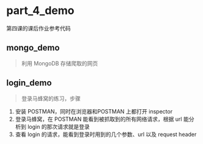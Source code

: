 # part_4_demo
第四课的课后作业参考代码

## mongo_demo
> 利用 MongoDB 存储爬取的网页

## login_demo
> 登录马蜂窝的练习，步骤
1. 安装 POSTMAN，同时在浏览器和POSTMAN 上都打开 inspector 
2. 登录马蜂窝，在 POSTMAN 能看到被抓取到的所有网络请求，根据 url 能分析到 login 的那次请求就是登录
3. 查看 login 的请求，能看到登录时用到的几个参数、url 以及 request header